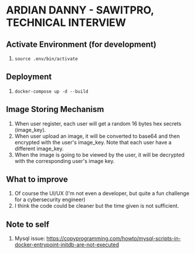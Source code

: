 # ARDIAN DANNY - SAWITPRO, TECHNICAL INTERVIEW

## Activate Environment (for development)

1. `source .env/bin/activate`

## Deployment

1. `docker-compose up -d --build`

## Image Storing Mechanism

1. When user register, each user will get a random 16 bytes hex secrets (image_key).
2. When user upload an image, it will be converted to base64 and then encrypted with the user's image_key. Note that each user have a different image_key.
3. When the image is going to be viewed by the user, it will be decrypted with the corresponding user's image key.

## What to improve

1. Of course the UI/UX (I'm not even a developer, but quite a fun challenge for a cybersecurity engineer)
2. I think the code could be cleaner but the time given is not sufficient.


## Note to self

1. Mysql issue: https://copyprogramming.com/howto/mysql-scripts-in-docker-entrypoint-initdb-are-not-executed










